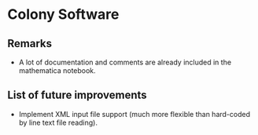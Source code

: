 # Colony Software

## Remarks

- A lot of documentation and comments are already included in the mathematica notebook.

## List of future improvements

- Implement XML input file support (much more flexible than hard-coded by line text file reading).